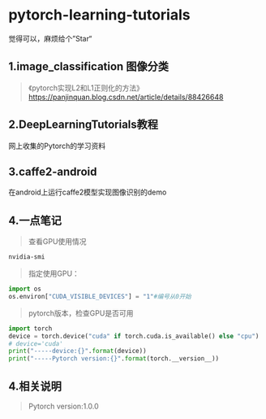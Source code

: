 # pytorch-learning-tutorials
觉得可以，麻烦给个”Star“
## 1.image_classification 图像分类
>《pytorch实现L2和L1正则化的方法》https://panjinquan.blog.csdn.net/article/details/88426648

## 2.DeepLearningTutorials教程
网上收集的Pytorch的学习资料

## 3.caffe2-android
在android上运行caffe2模型实现图像识别的demo
## 4.一点笔记
> 查看GPU使用情况
```bash
nvidia-smi
```
> 指定使用GPU：
```python
import os
os.environ["CUDA_VISIBLE_DEVICES"] = "1"#编号从0开始
```
> pytorch版本，检查GPU是否可用
```python
import torch
device = torch.device("cuda" if torch.cuda.is_available() else "cpu")
# device='cuda'
print("-----device:{}".format(device))
print("-----Pytorch version:{}".format(torch.__version__))
```
## 4.相关说明
> Pytorch version:1.0.0 </br>